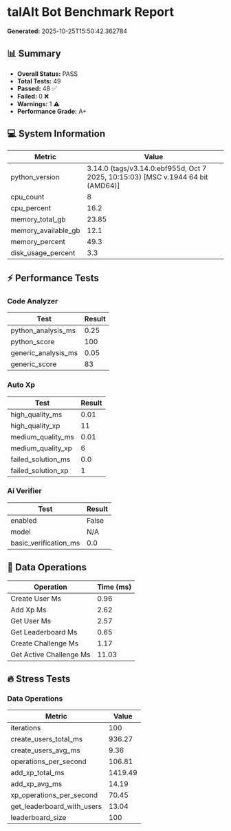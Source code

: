 # talAIt Bot Benchmark Report

**Generated:** 2025-10-25T15:50:42.362784

## 📊 Summary

- **Overall Status:** PASS
- **Total Tests:** 49
- **Passed:** 48 ✅
- **Failed:** 0 ❌
- **Warnings:** 1 ⚠️
- **Performance Grade:** A+

## 💻 System Information

| Metric | Value |
|--------|-------|
| python_version | 3.14.0 (tags/v3.14.0:ebf955d, Oct  7 2025, 10:15:03) [MSC v.1944 64 bit (AMD64)] |
| cpu_count | 8 |
| cpu_percent | 16.2 |
| memory_total_gb | 23.85 |
| memory_available_gb | 12.1 |
| memory_percent | 49.3 |
| disk_usage_percent | 3.3 |

## ⚡ Performance Tests

### Code Analyzer

| Test | Result |
|------|--------|
| python_analysis_ms | 0.25 |
| python_score | 100 |
| generic_analysis_ms | 0.05 |
| generic_score | 83 |

### Auto Xp

| Test | Result |
|------|--------|
| high_quality_ms | 0.01 |
| high_quality_xp | 11 |
| medium_quality_ms | 0.01 |
| medium_quality_xp | 6 |
| failed_solution_ms | 0.0 |
| failed_solution_xp | 1 |

### Ai Verifier

| Test | Result |
|------|--------|
| enabled | False |
| model | N/A |
| basic_verification_ms | 0.0 |

## 💾 Data Operations

| Operation | Time (ms) |
|-----------|----------|
| Create User Ms | 0.96 |
| Add Xp Ms | 2.62 |
| Get User Ms | 2.57 |
| Get Leaderboard Ms | 0.65 |
| Create Challenge Ms | 1.17 |
| Get Active Challenge Ms | 11.03 |

## 🔥 Stress Tests

### Data Operations

| Metric | Value |
|--------|-------|
| iterations | 100 |
| create_users_total_ms | 936.27 |
| create_users_avg_ms | 9.36 |
| operations_per_second | 106.81 |
| add_xp_total_ms | 1419.49 |
| add_xp_avg_ms | 14.19 |
| xp_operations_per_second | 70.45 |
| get_leaderboard_with_users | 13.04 |
| leaderboard_size | 100 |

